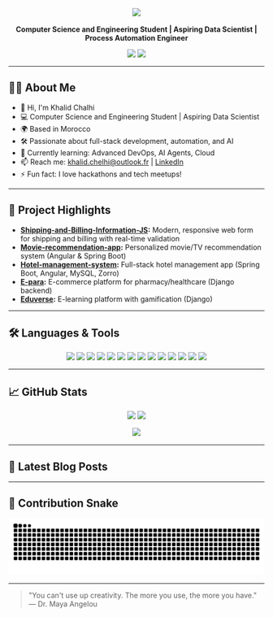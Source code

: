 <!-- Animated Header Banner -->
<p align="center">
  <img src="https://capsule-render.vercel.app/api?type=waving&color=gradient&height=120&section=header&text=Hi%20I'm%20Khalid%20Chalhi!&fontSize=35&animation=fadeIn" />
</p>

<p align="center">
  <b>Computer Science and Engineering Student | Aspiring Data Scientist | Process Automation Engineer</b>
</p>

<!-- Social Icons Row -->
<p align="center">
  <a href="https://www.linkedin.com/in/khalid-chalhi/"><img src="https://cdn.jsdelivr.net/gh/devicons/devicon/icons/linkedin/linkedin-original.svg" width="40" /></a>
  <a href="mailto:khalid.chelhi@outlook.fr"><img src="https://cdn.jsdelivr.net/gh/devicons/devicon/icons/google/google-original.svg" width="40" /></a>
</p>

---

## 🧑‍💻 About Me

- 👋 Hi, I'm Khalid Chalhi
- 💻 Computer Science and Engineering Student | Aspiring Data Scientist
- 🌍 Based in Morocco
- 🛠️ Passionate about full-stack development, automation, and AI
- 🌱 Currently learning: Advanced DevOps, AI Agents, Cloud
- 📫 Reach me: [khalid.chelhi@outlook.fr](mailto:khalid.chelhi@outlook.fr) | [LinkedIn](https://www.linkedin.com/in/khalid-chalhi/)
- ⚡ Fun fact: I love hackathons and tech meetups!

---

## 🚀 Project Highlights

- **[Shipping-and-Billing-Information-JS](https://github.com/kahliidc3/Shipping-and-Billing-Information-JS):** Modern, responsive web form for shipping and billing with real-time validation
- **[Movie-recommendation-app](https://github.com/kahliidc3/Movie-recommendation-app):** Personalized movie/TV recommendation system (Angular & Spring Boot)
- **[Hotel-management-system](https://github.com/kahliidc3/Hotel-management-system):** Full-stack hotel management app (Spring Boot, Angular, MySQL, Zorro)
- **[E-para](https://github.com/kahliidc3/E-para):** E-commerce platform for pharmacy/healthcare (Django backend)
- **[Eduverse](https://github.com/kahliidc3/Eduverse):** E-learning platform with gamification (Django)

---

## 🛠️ Languages & Tools
<p align="center">
  <img src="https://cdn.jsdelivr.net/gh/devicons/devicon/icons/python/python-original.svg" width="40"/>
  <img src="https://cdn.jsdelivr.net/gh/devicons/devicon/icons/javascript/javascript-original.svg" width="40"/>
  <img src="https://cdn.jsdelivr.net/gh/devicons/devicon/icons/typescript/typescript-original.svg" width="40"/>
  <img src="https://cdn.jsdelivr.net/gh/devicons/devicon/icons/angularjs/angularjs-original.svg" width="40"/>
  <img src="https://cdn.jsdelivr.net/gh/devicons/devicon/icons/docker/docker-original.svg" width="40"/>
  <img src="https://cdn.jsdelivr.net/gh/devicons/devicon/icons/postgresql/postgresql-original.svg" width="40"/>
  <img src="https://cdn.jsdelivr.net/gh/devicons/devicon/icons/mysql/mysql-original.svg" width="40"/>
  <img src="https://cdn.jsdelivr.net/gh/devicons/devicon/icons/fastapi/fastapi-original.svg" width="40"/>
  <img src="https://cdn.jsdelivr.net/gh/devicons/devicon/icons/github/github-original.svg" width="40"/>
  <img src="https://cdn.jsdelivr.net/gh/devicons/devicon/icons/kubernetes/kubernetes-plain.svg" width="40"/>
  <img src="https://cdn.jsdelivr.net/gh/devicons/devicon/icons/redis/redis-original.svg" width="40"/>
  <img src="https://cdn.jsdelivr.net/gh/devicons/devicon/icons/c/c-original.svg" width="40"/>
  <img src="https://cdn.jsdelivr.net/gh/devicons/devicon/icons/cplusplus/cplusplus-original.svg" width="40"/>
  <img src="https://cdn.jsdelivr.net/gh/devicons/devicon/icons/java/java-original.svg" width="40"/>
</p>

---

## 📈 GitHub Stats
<p align="center">
  <img src="https://github-readme-stats.vercel.app/api?username=kahliidc3&show_icons=true&theme=radical" width="350"/>
  <img src="https://streak-stats.demolab.com?user=kahliidc3&theme=radical" width="350"/>
</p>
<p align="center">
  <img src="https://github-readme-stats.vercel.app/api/top-langs/?username=kahliidc3&layout=compact" width="350"/>
</p>

---

## 📝 Latest Blog Posts
<!-- posts:start -->
<!-- posts:end -->

---

## 🐍 Contribution Snake
<p align="center">
  <img src="https://github.com/kahliidc3/kahliidc3/blob/output/github-contribution-grid-snake.svg" alt="snake gif"/>
</p>

---

> "You can't use up creativity. The more you use, the more you have."  
> — Dr. Maya Angelou

<!--
**kahliidc3/kahliidc3** is a ✨ _special_ ✨ repository because its `README.md` (this file) appears on your GitHub profile.
-->
